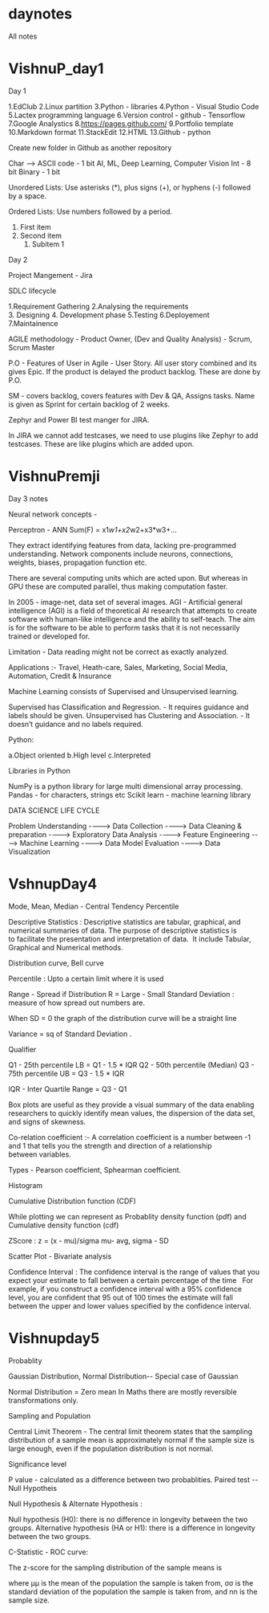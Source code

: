 # daynotes
All notes

# VishnuP_day1

Day 1

1.EdClub
2.Linux partition
3.Python - libraries
4.Python - Visual Studio Code
5.Lactex programming language
6.Version control - github - Tensorflow
7.Google Analystics
8.https://pages.github.com/
9.Portfolio template
10.Markdown format
11.StackEdit
12.HTML
13.Github - python

Create new folder in Github as another repository

Char --> ASCII code - 1 bit		AI, ML, Deep Learning, Computer Vision
Int - 8 bit
Binary - 1 bit

Unordered Lists: Use asterisks (*), plus signs (+), or hyphens (-) followed by a space.

Ordered Lists: Use numbers followed by a period.
1. First item
2. Second item
   1. Subitem 1

Day 2

Project  Mangement -  Jira

SDLC lifecycle

1.Requirement Gathering
2.Analysing the requirements  
3. Designing
4. Development phase
5.Testing
6.Deployement
7.Maintainence

AGILE methodology - Product Owner, (Dev and Quality Analysis) - Scrum, Scrum Master

P.O - Features of User in Agile - User Story. All user story combined and its gives Epic. If the product is delayed the product backlog. These are done by P.O. 

SM - covers backlog, covers features with Dev & QA, Assigns tasks. Name is given as Sprint for certain backlog of 2 weeks.

Zephyr and Power BI test manger for JIRA.

In JIRA we cannot add testcases, we need to use plugins like Zephyr to add testcases.
These are like plugins which are added upon.


# VishnuPremji
Day 3 notes

Neural network concepts - 

Perceptron - ANN
Sum(F) = x1*w1+x2*w2+x3*w3+…

They extract identifying features from data, lacking pre-programmed understanding. Network components include neurons, connections, weights, biases, propagation function etc.

There are several computing units which are acted upon. But whereas in GPU these are computed parallel, thus making computation faster.

In 2005 - image-net, data set of several images.
AGI - Artificial general intelligence (AGI) is a field of theoretical AI research that attempts to create software with human-like intelligence and the ability to self-teach. The aim is for the software to be able to perform tasks that it is not necessarily trained or developed for. 

Limitation - Data reading might not be correct as exactly analyzed.

Applications :- Travel, Heath-care, Sales, Marketing, Social Media, Automation, Credit & Insurance

Machine Learning consists of Supervised and Unsupervised learning.

Supervised has Classification and Regression. - It requires guidance and labels should be given.
Unsupervised has Clustering and Association. - It doesn’t guidance and no labels required.

Python:

a.Object oriented
b.High level
c.Interpreted

Libraries in Python

NumPy is  a python library for large multi dimensional array processing.
Pandas - for characters, strings etc
Scikit learn - machine learning library

DATA SCIENCE LIFE CYCLE

Problem Understanding ----> Data Collection ----> Data Cleaning & preparation ----> Exploratory Data Analysis ----> Feature Engineering ----> Machine Learning ----> Data Model Evaluation ----> Data Visualization


# VshnupDay4

Mode, Mean, Median - Central Tendency			 Percentile

Descriptive Statistics : Descriptive statistics are tabular, graphical, and numerical summaries of data. The purpose of descriptive statistics is to facilitate the presentation and interpretation of data.  It include Tabular, Graphical and Numerical methods.

Distribution curve, Bell curve

Percentile : Upto a certain limit where it is used

Range - Spread if Distribution		R = Large - Small
Standard Deviation :  measure of how spread out numbers are.
  

When SD = 0 the graph of the distribution curve will be a straight line 

Variance = sq of Standard Deviation
. 

Qualifier

Q1 - 25th percentile					LB = Q1 - 1.5 * IQR
Q2 - 50th percentile (Median)
Q3 - 75th percentile					UB = Q3 - 1.5 * IQR

IQR - Inter Quartile Range = Q3 - Q1

Box plots are useful as they provide a visual summary of the data enabling researchers to quickly identify mean values, the dispersion of the data set, and signs of skewness.


Co-relation coefficient :- A correlation coefficient is a number between -1 and 1 that tells you the strength and direction of a relationship between variables.

Types - Pearson coefficient, Sphearman coefficient.

Histogram

Cumulative Distribution function (CDF)

While plotting we can represent as Probablity density function (pdf) and Cumulative density function (cdf)

ZScore :  z =  (x - mu)/sigma        mu- avg, sigma - SD 

Scatter Plot - Bivariate analysis

Confidence Interval : The confidence interval is the range of values that you expect your estimate to fall between a certain percentage of the time 
 For example, if you construct a confidence interval with a 95% confidence level, you are confident that 95 out of 100 times the estimate will fall between the upper and lower values specified by the confidence interval.


# Vishnupday5
Probablity

Gaussian Distribution, Normal Distribution-- Special case of Gaussian

Normal Distribution = Zero mean
In Maths there are mostly reversible transformations only.

Sampling and Population

Central Limit Theorem - The central limit theorem states that the sampling distribution of a sample mean is approximately normal if the sample size is large enough, even if the population distribution is not normal.

Significance level

P value -  calculated as a difference between two probablities.
Paired test -- Null Hypotheis

Null Hypothesis & Alternate Hypothesis : 

Null hypothesis (H0): there is no difference in longevity between the two groups.
Alternative hypothesis (HA or H1): there is a difference in longevity between the two groups.

C-Statistic - ROC curve: 



The z-score for the sampling distribution of the sample means is

where μμ is the mean of the population the sample is taken from, σσ is the standard deviation of the population the sample is taken from, and nn is the sample size.

